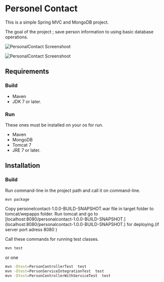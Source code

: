 # Personel Contact

 This is a simple Spring MVC and MongoDB project.
 
 The goal of the project ; save person information to using basic database operations.
 
 ![PersonalContact Screenshoot](http://alicankustemur.github.io/images/PersonalContactScreenshoot-1.jpg)
 
 ![PersonalContact Screenshoot](http://alicankustemur.github.io/images/PersonalContactScreenshoot-2.jpg)
 
## Requirements

### Build
 - Maven
 - JDK 7 or later.
 
### Run

 These ones must be installed on your os for run.
 - Maven 
 - MongoDB 
 - Tomcat 7
 - JRE 7 or later.
 
## Installation

### Build
Run command-line in the project path and call it on command-line.
```sh
mvn package
```

Copy personelcontact-1.0.0-BUILD-SNAPSHOT.war file in target folder to tomcat/wepapps folder.
Run tomcat and go to [localhost:8080/personalcontact-1.0.0-BUILD-SNAPSHOT.] (localhost:8080/personalcontact-1.0.0-BUILD-SNAPSHOT.) for deploying.(if server port adress 8080 )

Call these commands for running test classes.

```sh
mvn test
```
or one
```sh
mvn -Dtest=PersonControllerTest  test
mvn -Dtest=PersonServiceIntegrationTest  test
mvn -Dtest=PersonControllerWithServiceTest  test
```




